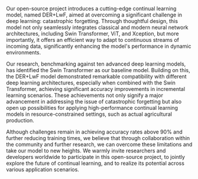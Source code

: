 Our open-source project introduces a cutting-edge continual learning model, named DER+LwF, aimed at overcoming a significant challenge in deep learning: catastrophic forgetting. Through thoughtful design, this model not only seamlessly integrates classical and modern neural network architectures, including Swin Transformer, ViT, and Xception, but more importantly, it offers an efficient way to adapt to continuous streams of incoming data, significantly enhancing the model's performance in dynamic environments.

Our research, benchmarking against ten advanced deep learning models, has identified the Swin Transformer as our baseline model. Building on this, the DER+LwF model demonstrated remarkable compatibility with different deep learning architectures, especially when combined with the Swin Transformer, achieving significant accuracy improvements in incremental learning scenarios. These achievements not only signify a major advancement in addressing the issue of catastrophic forgetting but also open up possibilities for applying high-performance continual learning models in resource-constrained settings, such as actual agricultural production.

Although challenges remain in achieving accuracy rates above 90% and further reducing training times, we believe that through collaboration within the community and further research, we can overcome these limitations and take our model to new heights. We warmly invite researchers and developers worldwide to participate in this open-source project, to jointly explore the future of continual learning, and to realize its potential across various application scenarios.
